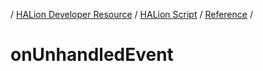 / [HALion Developer Resource](../..//HALion-Developer-Resource.md) / [HALion Script](./HALion-Script.md) / [Reference](./Reference.md) /

# onUnhandledEvent
